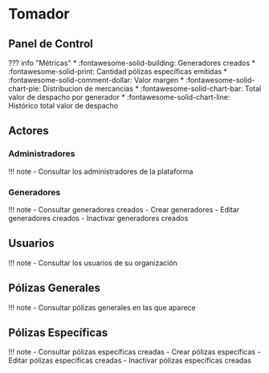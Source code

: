 # Tomador


## Panel de Control

??? info "Métricas"
    * :fontawesome-solid-building: Generadores creados
    * :fontawesome-solid-print:  Cantidad pólizas específicas emitidas
    * :fontawesome-solid-comment-dollar: Valor margen
    * :fontawesome-solid-chart-pie:  Distribucion de mercancias
    * :fontawesome-solid-chart-bar:  Total valor de despacho por generador
    * :fontawesome-solid-chart-line:  Histórico total valor de despacho
    
## Actores


### Administradores

!!! note
    - Consultar los administradores de la plataforma

### Generadores

!!! note
    - Consultar generadores creados
    - Crear generadores
    - Editar generadores creados
    - Inactivar generadores creados

## Usuarios
    
!!! note
    - Consultar los usuarios de su organización 

## Pólizas Generales

!!! note
    - Consultar pólizas generales en las que aparece

## Pólizas Específicas

!!! note
    - Consultar pólizas específicas creadas
    - Crear pólizas específicas
    - Editar pólizas específicas creadas
    - Inactivar pólizas específicas creadas

